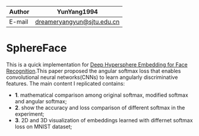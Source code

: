 |Author|YunYang1994|
|---|---
|E-mail|dreameryangyun@sjtu.edu.cn


SphereFace
===========================
This is a quick implementation for [Deep Hypersphere Embedding for Face Recognition](https://arxiv.org/abs/1805.09298).This paper proposed the angular softmax loss that enables convolutional neural networks(CNNs) to learn angularly discriminative features. The main content I replicated contains: <br>

- **1**. mathematical comparison among original softmax, modified softmax and angular softmax;
- **2**. show the accuracy and loss comparison of different softmax in the experiment;
- **3**. 2D and 3D visualization of embeddings learned with differnet softmax loss on MNIST dataset;



